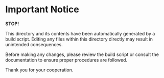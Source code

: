 # Important Notice

**STOP!**

This directory and its contents have been automatically generated by a build script. Editing any files within this directory directly may result in unintended consequences.

Before making any changes, please review the build script or consult the documentation to ensure proper procedures are followed.

Thank you for your cooperation.
